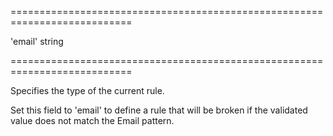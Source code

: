 <!--**
/*-------------------------------------------
    Auto-generated file. Do not modify.
-------------------------------------------

**-->
===========================================================================
<!--acceptValues-->'email'<!--/acceptValues-->
<!--type-->string<!--/type-->
===========================================================================

<!--shortDescription-->
Specifies the type of the current rule.
<!--/shortDescription-->

<!--fullDescription-->
Set this field to 'email' to define a rule that will be broken if the validated value does not match the Email pattern.
<!--/fullDescription-->